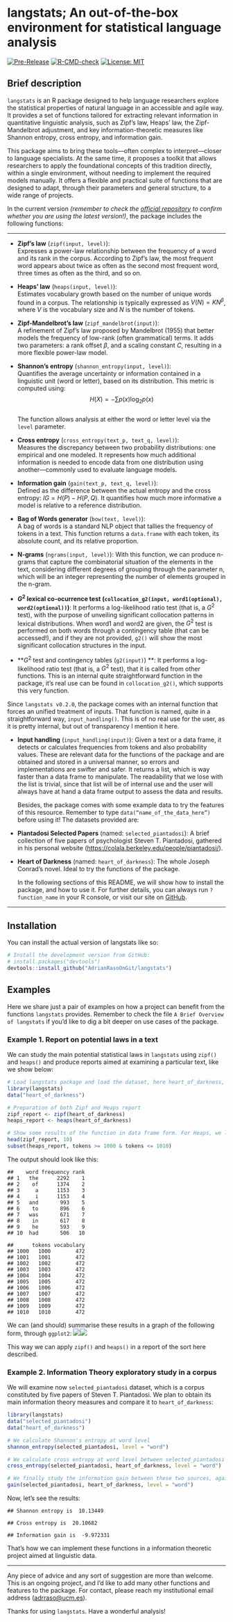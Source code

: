 langstats; An out-of-the-box environment for statistical language
analysis
================

<!-- README.md is generated from README.Rmd. Please edit that file -->

<!-- badges: start -->

[![Pre-Release](https://img.shields.io/github/v/release/adrianrasoongit/langstats?include_prereleases)](https://github.com/AdrianRasoOnGit/langstats/releases)
[![R-CMD-check](https://github.com/AdrianRasoOnGit/langstats/actions/workflows/R-CMD-check.yaml/badge.svg)](https://github.com/AdrianRasoOnGit/langstats/actions)
[![License:
MIT](https://img.shields.io/badge/License-MIT-yellow.svg)](LICENSE)
<!-- badges: end -->

## Brief description

`langstats` is an R package designed to help language researchers
explore the statistical properties of natural language in an accessible
and agile way. It provides a set of functions tailored for extracting
relevant information in quantitative linguistic analysis, such as Zipf’s
law, Heaps’ law, the Zipf-Mandelbrot adjustment, and key
information-theoretic measures like Shannon entropy, cross entropy, and
information gain.

This package aims to bring these tools—often complex to interpret—closer
to language specialists. At the same time, it proposes a toolkit that
allows researchers to apply the foundational concepts of this tradition
directly, within a single environment, without needing to implement the
required models manually. It offers a flexible and practical suite of
functions that are designed to adapt, through their parameters and
general structure, to a wide range of projects.

In the current version *(remember to check the [official
repository](github.com/AdrianRasoOnGit/langstats) to confirm whether you
are using the latest version!)*, the package includes the following
functions:

------------------------------------------------------------------------

- **Zipf’s law** (`zipf(input, level)`):  
  Expresses a power-law relationship between the frequency of a word and
  its rank in the corpus. According to Zipf’s law, the most frequent
  word appears about twice as often as the second most frequent word,
  three times as often as the third, and so on.

- **Heaps’ law** (`heaps(input, level)`):  
  Estimates vocabulary growth based on the number of unique words found
  in a corpus. The relationship is typically expressed as
  $V(N) = K N^\beta$, where $V$ is the vocabulary size and $N$ is the
  number of tokens.

- **Zipf-Mandelbrot’s law** (`zipf_mandelbrot(input)`):  
  A refinement of Zipf’s law proposed by Mandelbrot (1955) that better
  models the frequency of low-rank (often grammatical) terms. It adds
  two parameters: a rank offset $\beta$, and a scaling constant $C$,
  resulting in a more flexible power-law model.

- **Shannon’s entropy** (`shannon_entropy(input, level)`):  
  Quantifies the average uncertainty or information contained in a
  linguistic unit (word or letter), based on its distribution. This
  metric is computed using:  
  $$
  H(X) = -\sum p(x) \log_2 p(x)
  $$  
  The function allows analysis at either the word or letter level via
  the `level` parameter.

- **Cross entropy** (`cross_entropy(text_p, text_q, level)`):  
  Measures the discrepancy between two probability distributions: one
  empirical and one modeled. It represents how much additional
  information is needed to encode data from one distribution using
  another—commonly used to evaluate language models.

- **Information gain** (`gain(text_p, text_q, level)`):  
  Defined as the difference between the actual entropy and the cross
  entropy: $IG = H(P) - H(P, Q)$. It quantifies how much more
  informative a model is relative to a reference distribution.

- **Bag of Words generator** (`bow(text, level)`):  
  A bag of words is a standard NLP object that tallies the frequency of
  tokens in a text. This function returns a `data.frame` with each
  token, its absolute count, and its relative proportion.

- **N-grams** (`ngrams(input, level)`): With this function, we can
  produce n-grams that capture the combinatorial situation of the
  elements in the text, considering different degrees of grouping
  through the parameter n, which will be an integer representing the
  number of elements grouped in the n-gram.

- **$G^2$ lexical co-ocurrence test
  (`collocation_g2(input, word1(optional), word2(optional))`)**: It
  performs a log-likelihood ratio test (that is, a $G^2$ test), with the
  purpose of unveiling significant collocation patterns in lexical
  distributions. When word1 and word2 are given, the $G^2$ test is
  performed on both words through a contingency table (that can be
  accessed!), and if they are not provided, `g2()` will show the most
  significant collocation structures in the input.

- **$G^2$ test and contingency tables (`g2(input)`) **: It performs a
  log-likelihood ratio test (that is, a $G^2$ test), that it is called
  from other functions. This is an internal quite straightforward
  function in the package, it’s real use can be found in
  `collocation_g2()`, which supports this very function.

Since `langstats v0.2.0`, the package comes with an internal function
that forces an unified treatment of inputs. That function is named,
quite in a straightforward way, `input_handling()`. This is of no real
use for the user, as it is pretty internal, but out of transparency I
mention it here.

- **Input handling** (`input_handling(input)`): Given a text or a data
  frame, it detects or calculates frequencies from tokens and also
  probability values. These are relevant data for the functions of the
  package and are obtained and stored in a universal manner, so errors
  and implementations are swifter and safer. It returns a list, which is
  way faster than a data frame to manipulate. The readability that we
  lose with the list is trivial, since that list will be of internal use
  and the user will always have at hand a data frame output to assess
  the data and results.

  Besides, the package comes with some example data to try the features
  of this resource. Remember to type `data(“name_of_the_data_here”)`
  before using it! The datasets provided are:

- **Piantadosi Selected Papers** (named: `selected_piantadosi`): A brief
  collection of five papers of psychologist Steven T. Piantadosi,
  gathered in his personal website
  (<https://colala.berkeley.edu/people/piantadosi/>).

- **Heart of Darkness** (named: `heart_of_darkness`): The whole Joseph
  Conrad’s novel. Ideal to try the functions of the package.

  In the following sections of this README, we will show how to install
  the package, and how to use it. For further details, you can always
  run `?function_name` in your R console, or visit our site on
  [GitHub](github.com/AdrianRasoOnGit/langstats).

------------------------------------------------------------------------

## Installation

You can install the actual version of langstats like so:

``` r
# Install the development version from GitHub:
# install.packages("devtools")
devtools::install_github("AdrianRasoOnGit/langstats")
```

## Examples

Here we share just a pair of examples on how a project can benefit from
the functions `langstats` provides. Remember to check the file
`A Brief Overview of langstats` if you’d like to dig a bit deeper on use
cases of the package.

### Example 1. Report on potential laws in a text

We can study the main potential statistical laws in `langstats` using
`zipf()` and `heaps()` and produce reports aimed at examining a
particular text, like we show below:

``` r
# Load langstats package and load the dataset, here heart_of_darkness, included in langstats
library(langstats)
data("heart_of_darkness")

# Preparation of both Zipf and Heaps report
zipf_report <- zipf(heart_of_darkness)
heaps_report <- heaps(heart_of_darkness)

# Show some results of the function in data frame form. For Heaps, we look at a narrow window later in text, to showcase more clearly the effect of the law
head(zipf_report, 10)
subset(heaps_report, tokens >= 1000 & tokens <= 1010)
```

The output should look like this:

    ##    word frequency rank
    ## 1   the      2292    1
    ## 2    of      1374    2
    ## 3     a      1153    3
    ## 4     i      1153    4
    ## 5   and       993    5
    ## 6    to       896    6
    ## 7   was       671    7
    ## 8    in       617    8
    ## 9    he       593    9
    ## 10  had       506   10

    ##      tokens vocabulary
    ## 1000   1000        472
    ## 1001   1001        472
    ## 1002   1002        472
    ## 1003   1003        472
    ## 1004   1004        472
    ## 1005   1005        472
    ## 1006   1006        472
    ## 1007   1007        472
    ## 1008   1008        472
    ## 1009   1009        472
    ## 1010   1010        472

We can (and should) summarise these results in a graph of the following
form, through `ggplot2`:
![](README_files/figure-gfm/zipf_heaps_report_example_plot-1.png)<!-- -->![](README_files/figure-gfm/zipf_heaps_report_example_plot-2.png)<!-- -->

This way we can apply `zipf()` and `heaps()` in a report of the sort
here described.

### Example 2. Information Theory exploratory study in a corpus

We will examine now `selected_piantadosi` dataset, which is a corpus
constituted by five papers of Steven T. Piantadosi. We plan to obtain
its main information theory measures and compare it to
`heart_of_darkness`:

``` r
library(langstats)
data("selected_piantadosi")
data("heart_of_darkness")

# We calculate Shannon's entropy at word level
shannon_entropy(selected_piantadosi, level = "word")

# We calculate cross entropy at word level between selected_piantadosi and heart_of_darkness
cross_entropy(selected_piantadosi, heart_of_darkness, level = "word")

# We finally study the information gain between these two sources, again, at word level
gain(selected_piantadosi, heart_of_darkness, level = "word")
```

Now, let’s see the results:

    ## Shannon entropy is  10.13449

    ## Cross entropy is  20.10682

    ## Information gain is  -9.972331

That’s how we can implement these functions in a information theoretic
project aimed at linguistic data.

------------------------------------------------------------------------

Any piece of advice and any sort of suggestion are more than welcome.
This is an ongoing project, and I’d like to add many other functions and
features to the package. For contact, please reach my institutional
email address (<adrraso@ucm.es>).

Thanks for using `langstats`. Have a wonderful analysis!
